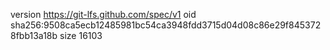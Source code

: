 version https://git-lfs.github.com/spec/v1
oid sha256:9508ca5ecb12485981bc54ca3948fdd3715d04d08c86e29f8453728fbb13a18b
size 16103
